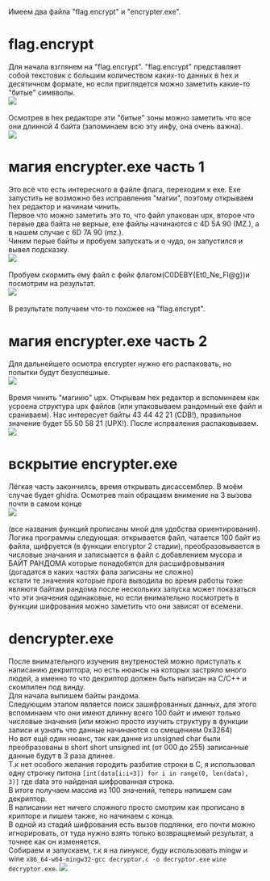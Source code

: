Имеем два файла "flag.encrypt" и "encrypter.exe".

# flag.encrypt
Для начала взглянем на "flag.encrypt". "flag.encrypt" представляет собой текстовик с большим количеством каких-то данных в hex и десятичном формате, но если приглядется можно заметить какие-то "битые" симвволы.\
![ ](https://github.com/DomLev/rnd/blob/e79f8b488370701415fa9ed188c04ae174e06e1e/imgs/1.png)\
\
Осмотрев в hex редакторе эти "битые" зоны можно заметить что все они длинной 4 байта (запоминаем всю эту инфу, она очень важна).\
![ ](https://github.com/DomLev/rnd/blob/e79f8b488370701415fa9ed188c04ae174e06e1e/imgs/2.png)

# магия encrypter.exe часть 1
Это всё что есть интересного в файле флага, переходим к exe. Exe запустить не возможно без исправления "магии", поэтому открываем hex редактор и начинам чинить.\
Первое что можно заметить это то, что файл упакован upx, второе что первые два байта не верные, exe файлы начинаются с 4D 5A 90 (MZ.), а в нашем случае с 6D 7A 90 (mz.).\
Чиним перые байты и пробуем запускать и о чудо, он запустился и вывел подсказку.\
![ ](https://github.com/DomLev/rnd/blob/e79f8b488370701415fa9ed188c04ae174e06e1e/imgs/3.png)\
\
Пробуем скормить ему файл с фейк флагом(C0DEBY{Et0_Ne_Fl@g})и посмотрим на результат.\
![ ](https://github.com/DomLev/rnd/blob/e79f8b488370701415fa9ed188c04ae174e06e1e/imgs/4.png)\
\
В результате получаем что-то похожее на "flag.encrypt".

# магия encrypter.exe часть 2
Для дальнейшего осмотра encrypter нужно его распаковать, но попытки будут безуспешные.\
![ ](https://github.com/DomLev/rnd/blob/e79f8b488370701415fa9ed188c04ae174e06e1e/imgs/5.png)\
\
Время чинить "магиию" upx. Открывам hex редактор и вспоминаем как усроена структура upx файлов (или упаковываем рандомный exe файл и сраниваем). Нас интересует байты 43 44 42 21 (CDB!), правильное значение будет 55 50 58 21 (UPX!). После испрваления распаковываем.\
![ ](https://github.com/DomLev/rnd/blob/e79f8b488370701415fa9ed188c04ae174e06e1e/imgs/6.png)

# вскрытие encrypter.exe
Лёгкая часть закончилсь, время открывать дисассемблер. В моём случае будет ghidra. Осмотрев main обращаем внимение на 3 вызова почти в самом конце\
![ ](https://github.com/DomLev/rnd/blob/e79f8b488370701415fa9ed188c04ae174e06e1e/imgs/7.png)\
\
(все названия функций прописаны мной для удобства ориентирования). Логика программы следующая: открывается файл, чатается 100 байт из файла, щифруется (в функции encryptor 2 стадии), преобразовывается в числовые значания и записыается в файл с добавлением мусора и БАЙТ РАНДОМА которые понадобятся для расшифровывания (догадатся в каких частях фала записаны не сложно)\
кстати те значения которые прога выводила во время работы тоже являютя байтам рандома после нескольких запуска может показаться что эти значения одинаковые, но если внимательно посмотреть в функции шифрования можно заметить что они зависят от всемени.
# dencrypter.exe
После внимательного изучения внутреностей можно приступать к написанию декриптора, но есть нюансы на которых застряло много людей, а именно то что декриптор должен быть написан на C/C++ и скомпилен под винду.\
Для начала выпишем байты рандома.\
Следующим этапом является поиск зашифрованных данных, для этого вспоминаем что они имеют длинну всего 100 байт и имеют только числовые значения (или можно просто изучить структуру в функции записи и узнать что данные начинаются со смещением 0x3264)\
Но вот ещё один нюанс, так как данне из unsigned char были преобразованы в short short unsigned int (от 000 до 255) записанные данные будут в 3 раза длинее.\
Т.к нет особого желания городить разбитие строки в C, я использовал одну строчку питона ```[int(data[i:i+3]) for i in range(0, len(data), 3)]``` где data это найденая шифрованная строка.\
В итоге получаем массив из 100 значений, теперь напишем сам декриптор.\
В написании нет ничего сложного просто смотрим как прописано в крипторе и пишем также, но начинаем с конца.\
В одной из стадий шифрования есть вызов подлянки, его почти можно игнорировать, от туда нужно взять только возвращяемый результат, а точнее как он изменяется.\
Собираем и запускаем, т.к я на линуксе, буду использовать mingw и wine ```x86_64-w64-mingw32-gcc decryptor.c -o decryptor.exe``` ```wine decryptor.exe```.
![ ](https://github.com/DomLev/rnd/blob/e79f8b488370701415fa9ed188c04ae174e06e1e/imgs/8.png)
